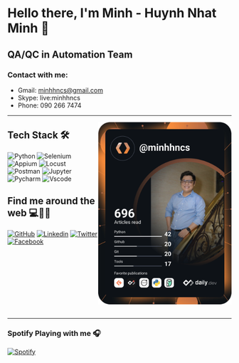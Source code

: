 # Hello there, I'm Minh - Huynh Nhat Minh 🙋‍
## QA/QC in Automation Team
### Contact with me: 
- Gmail:  minhhncs@gmail.com
- Skype:  live:minhhncs
- Phone:  090 266 7474

<hr>

<a href="https://app.daily.dev/minhhncs">
  <img align="right" src="https://github.com/minhhnfloware/minhhnfloware/blob/main/devcard.svg" min-width="250" min-height="250" width="300" alt="Minh Huỳnh's Dev Card"/>
</a>

## Tech Stack 🛠
![Python](https://img.shields.io/badge/Python-FFD43B?style=for-the-badge&logo=python&logoColor=blue)
![Selenium](https://img.shields.io/badge/Selenium-43B02A?style=for-the-badge&logo=Selenium&logoColor=white)
![Appium](https://img.shields.io/badge/Appium-3f1357?style=for-the-badge&logo=Appium&logoColor=white)
![Locust](https://img.shields.io/badge/Locust-116931?style=for-the-badge&logo=locust&logoColor=white)
![Postman](https://img.shields.io/badge/Postman-FF6C37?style=for-the-badge&logo=Postman&logoColor=white)
![Jupyter](https://img.shields.io/badge/Jupyter-F37626.svg?&style=for-the-badge&logo=Jupyter&logoColor=white)
![Pycharm](https://img.shields.io/badge/PyCharm-000000.svg?&style=for-the-badge&logo=PyCharm&logoColor=white)
![Vscode](https://img.shields.io/badge/VSCode-0078D4?style=for-the-badge&logo=visual%20studio%20code&logoColor=white)

## Find me around the web 💻👨‍💻

[![GitHub](https://img.shields.io/badge/Github-100000?style=for-the-badge&logo=github&logoColor=white)](https://github.com/minhhngr)
[![Linkedin](https://img.shields.io/badge/Linkedin-0077B5?style=for-the-badge&logo=linkedin&logoColor=white)](https://www.linkedin.com/in/minhhncs/)
[![Twitter](https://img.shields.io/badge/Twitter-1DA1F2?style=for-the-badge&logo=twitter&logoColor=white)](https://twitter.com/minhhuynh_nhat)
[![Facebook](https://img.shields.io/badge/Facebook-1877F2?style=for-the-badge&logo=facebook&logoColor=white)](https://www.facebook.com/minhhuynhcs)

<br/>
<br/>
<br/>
<br/>
<br/>
<br/>
<br/>
<br/>

<hr>


### Spotify Playing with me 🎧

[![Spotify](https://novatorem-kyzbk7wxl-bardiesel.vercel.app/api/spotify)](https://open.spotify.com/track/6zAiRKvAMlXHxEtyO4yxIO?si=821dc8706b834fed)

<!--
**minhhngr/minhhngr** is a ✨ _special_ ✨ repository because its `README.md` (this file) appears on your GitHub profile.

Here are some ideas to get you started:

- 🔭 I’m currently working on ...
- 🌱 I’m currently learning ...
- 👯 I’m looking to collaborate on ...
- 🤔 I’m looking for help with ...
- 💬 Ask me about ...
- 📫 How to reach me: ...
- 😄 Pronouns: ...
- ⚡ Fun fact: ...
-->

